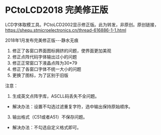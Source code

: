 # PCtoLCD2018 完美修正版
LCD字体取模工具。PCtoLCD2002显示修正版。此为转发，非原创。原创链接，https://shequ.stmicroelectronics.cn/thread-616886-1-1.html

2018年1月发布完美修正版---静水无痕

1. 修正了各窗口界面图标拥挤的问题，使界面更加美观
2. 修正点阵代码字体输出过小的问题
3. 修正正常窗口下液晶点阵为30*79
1. 修正了各窗口字体不统一大小的问题
1. 更换了图标，为了区别于旧版


注意：
1. 生成英文点阵字库，ASCLL码丢失不全问题。
+ 解决办法：设置不勾选过滤重复字符，选中输出保持原始顺序。

3. 输出格式（C51或者A51）不保存问题。
+ 解决办法：不勾选自定义格式即可。
